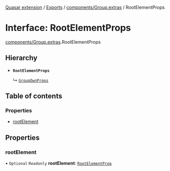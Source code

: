 [Quasar extension](../index.md) / [Exports](../modules.md) / [components/Group.extras](../modules/components_Group_extras.md) / RootElementProps

# Interface: RootElementProps

[components/Group.extras](../modules/components_Group_extras.md).RootElementProps

## Hierarchy

- **`RootElementProps`**

  ↳ [`GroupOwnProps`](components_Group_extras.GroupOwnProps.md)

## Table of contents

### Properties

- [rootElement](components_Group_extras.RootElementProps.md#rootelement)

## Properties

### rootElement

• `Optional` `Readonly` **rootElement**: [`RootElementProp`](../modules/components_Group_extras.md#rootelementprop)
